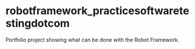 # robotframework_practicesoftwaretestingdotcom
Portfolio project showing what can be done with the Robot Framework.

